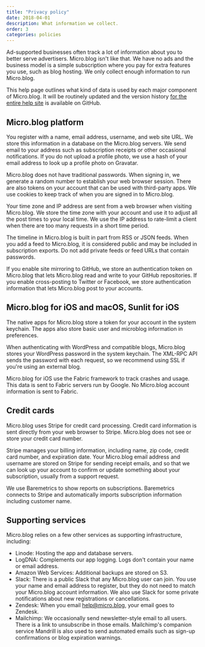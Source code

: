 ```yaml
---
title: "Privacy policy"
date: 2018-04-01
description: What information we collect.
order: 3
categories: policies
---
```

Ad-supported businesses often track a lot of information about you to better serve advertisers. Micro.blog isn't like that. We have no ads and the business model is a simple subscription where you pay for extra features you use, such as blog hosting. We only collect enough information to run Micro.blog.

This help page outlines what kind of data is used by each major component of Micro.blog. It will be routinely updated and the version history [for the entire help site](https://github.com/microdotblog/help.micro.blog) is available on GitHub.

## Micro.blog platform

You register with a name, email address, username, and web site URL. We store this information in a database on the Micro.blog servers. We send email to your address such as subscription receipts or other occasional notifications. If you do not upload a profile photo, we use a hash of your email address to look up a profile photo on Gravatar.

Micro.blog does not have traditional passwords. When signing in, we generate a random number to establish your web browser session. There are also tokens on your account that can be used with third-party apps. We use cookies to keep track of when you are signed in to Micro.blog.

Your time zone and IP address are sent from a web browser when visiting Micro.blog. We store the time zone with your account and use it to adjust all the post times to your local time. We use the IP address to rate-limit a client when there are too many requests in a short time period.

The timeline in Micro.blog is built in part from RSS or JSON feeds. When you add a feed to Micro.blog, it is considered public and may be included in subscription exports. Do not add private feeds or feed URLs that contain passwords.

If you enable site mirroring to GitHub, we store an authentication token on Micro.blog that lets Micro.blog read and write to your GitHub repositories. If you enable cross-posting to Twitter or Facebook, we store authentication information that lets Micro.blog post to your accounts.

## Micro.blog for iOS and macOS, Sunlit for iOS

The native apps for Micro.blog store a token for your account in the system keychain. The apps also store basic user and microblog information in preferences.

When authenticating with WordPress and compatible blogs, Micro.blog stores your WordPress password in the system keychain. The XML-RPC API sends the password with each request, so we recommend using SSL if you're using an external blog.

Micro.blog for iOS use the Fabric framework to track crashes and usage. This data is sent to Fabric servers run by Google. No Micro.blog account information is sent to Fabric.

## Credit cards

Micro.blog uses Stripe for credit card processing. Credit card information is sent directly from your web browser to Stripe. Micro.blog does not see or store your credit card number.

Stripe manages your billing information, including name, zip code, credit card number, and expiration date. Your Micro.blog email address and username are stored on Stripe for sending receipt emails, and so that we can look up your account to confirm or update something about your subscription, usually from a support request.

We use Baremetrics to show reports on subscriptions. Baremetrics connects to Stripe and automatically imports subscription information including customer name.

## Supporting services

Micro.blog relies on a few other services as supporting infrastructure, including:

* Linode: Hosting the app and database servers.
* LogDNA: Complements our app logging. Logs don't contain your name or email address.
* Amazon Web Services: Additional backups are stored on S3.
* Slack: There is a public Slack that any Micro.blog user can join. You use your name and email address to register, but they do not need to match your Micro.blog account information. We also use Slack for some private notifications about new registrations or cancellations.
* Zendesk: When you email help@micro.blog, your email goes to Zendesk.
* Mailchimp: We occasionally send newsletter-style email to all users. There is a link to unsubscribe in those emails. Mailchimp's companion service Mandrill is also used to send automated emails such as sign-up confirmations or blog expiration warnings.
